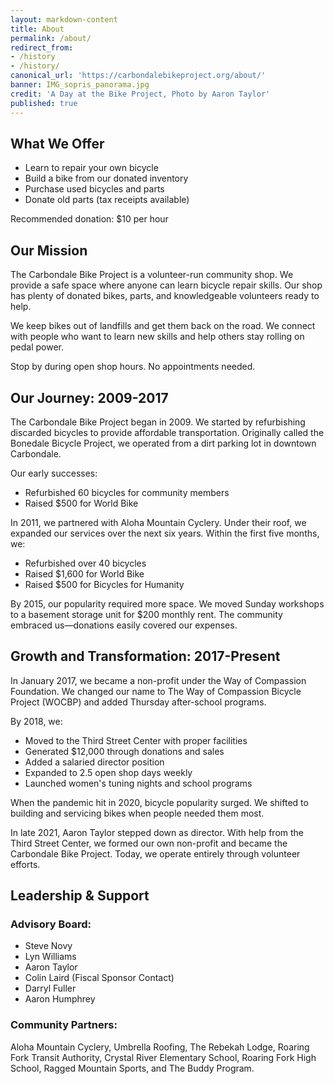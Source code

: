 ```yaml
---
layout: markdown-content
title: About
permalink: /about/
redirect_from: 
- /history
- /history/
canonical_url: 'https://carbondalebikeproject.org/about/'
banner: IMG_sopris_panorama.jpg
credit: 'A Day at the Bike Project, Photo by Aaron Taylor'
published: true
---
```


## What We Offer

- Learn to repair your own bicycle
- Build a bike from our donated inventory
- Purchase used bicycles and parts
- Donate old parts (tax receipts available)

<span class="font-bold">Recommended donation: $10 per hour</span>

## Our Mission

The Carbondale Bike Project is a volunteer-run community shop. We provide a safe space where anyone can learn bicycle repair skills. Our shop has plenty of donated bikes, parts, and knowledgeable volunteers ready to help.

We keep bikes out of landfills and get them back on the road. We connect with people who want to learn new skills and help others stay rolling on pedal power.

Stop by during open shop hours. No appointments needed.

## Our Journey: 2009-2017

The Carbondale Bike Project began in 2009. We started by refurbishing discarded bicycles to provide affordable transportation. Originally called the Bonedale Bicycle Project, we operated from a dirt parking lot in downtown Carbondale.

Our early successes:
- Refurbished 60 bicycles for community members
- Raised $500 for World Bike

In 2011, we partnered with Aloha Mountain Cyclery. Under their roof, we expanded our services over the next six years. Within the first five months, we:
- Refurbished over 40 bicycles
- Raised $1,600 for World Bike
- Raised $500 for Bicycles for Humanity

By 2015, our popularity required more space. We moved Sunday workshops to a basement storage unit for $200 monthly rent. The community embraced us—donations easily covered our expenses.

## Growth and Transformation: 2017-Present

In January 2017, we became a non-profit under the Way of Compassion Foundation. We changed our name to The Way of Compassion Bicycle Project (WOCBP) and added Thursday after-school programs.

By 2018, we:
- Moved to the Third Street Center with proper facilities
- Generated $12,000 through donations and sales
- Added a salaried director position
- Expanded to 2.5 open shop days weekly
- Launched women's tuning nights and school programs

When the pandemic hit in 2020, bicycle popularity surged. We shifted to building and servicing bikes when people needed them most.

In late 2021, Aaron Taylor stepped down as director. With help from the Third Street Center, we formed our own non-profit and became the Carbondale Bike Project. Today, we operate entirely through volunteer efforts.

## Leadership & Support

### Advisory Board:
- Steve Novy
- Lyn Williams
- Aaron Taylor
- Colin Laird (Fiscal Sponsor Contact)
- Darryl Fuller
- Aaron Humphrey

### Community Partners:
Aloha Mountain Cyclery, Umbrella Roofing, The Rebekah Lodge, Roaring Fork Transit Authority, Crystal River Elementary School, Roaring Fork High School, Ragged Mountain Sports, and The Buddy Program.